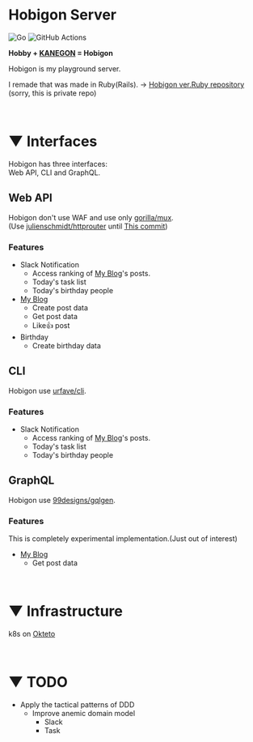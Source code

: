 
# Hobigon Server

![Go](https://img.shields.io/badge/Go-1.19-blue.svg)
![GitHub Actions](https://img.shields.io/github/workflow/status/yyh-gl/hobigon-golang-api-server/Workflow%20for%20Golang)

**Hobby + [KANEGON](https://m-78.jp/ultraman-archives/kanegons-cocoon/) = Hobigon**

Hobigon is my playground server.

I remade that was made in Ruby(Rails).
-> [Hobigon ver.Ruby repository](https://github.com/yyh-gl/hobigon-rails-api-server) (sorry, this is private repo)

<br>


# ▼ Interfaces

Hobigon has three interfaces:<br>
Web API, CLI and GraphQL.

## Web API
Hobigon don't use WAF and use only [gorilla/mux](https://github.com/gorilla/mux).
<br>
(Use [julienschmidt/httprouter](https://github.com/julienschmidt/httprouter) 
until [This commit](https://github.com/yyh-gl/hobigon-golang-api-server/tree/b0c0fb3e52df7714593386840e64a9bf7f32f1a4))

### Features

- Slack Notification
  - Access ranking of [My Blog](https://yyh-gl.github.io/tech-blog/)'s posts.
  - Today's task list
  - Today's birthday people
- [My Blog](https://yyh-gl.github.io/tech-blog/)
  - Create post data
  - Get post data
  - Like👍 post
- Birthday
  - Create birthday data

## CLI
Hobigon use [urfave/cli](https://github.com/urfave/cli).

### Features

- Slack Notification
  - Access ranking of [My Blog](https://yyh-gl.github.io/tech-blog/)'s posts.
  - Today's task list
  - Today's birthday people

## GraphQL

Hobigon use [99designs/gqlgen](https://github.com/99designs/gqlgen).

### Features

This is completely experimental implementation.(Just out of interest)

- [My Blog](https://yyh-gl.github.io/tech-blog/)
  - Get post data

<br>


# ▼ Infrastructure

k8s on [Okteto](https://www.okteto.com/)

<br>


# ▼ TODO
- Apply the tactical patterns of DDD
  - Improve anemic domain model
    - Slack
    - Task

